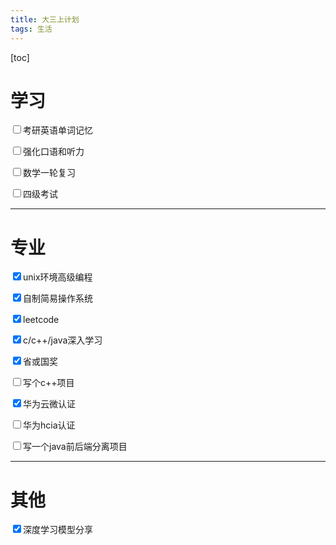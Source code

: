 ```yaml
---
title: 大三上计划
tags: 生活
---
```


[toc]

# 学习

<p><input type="checkbox" name="category"/>考研英语单词记忆</p>
<p><input type="checkbox" name="category"/>强化口语和听力</p>
<p><input type="checkbox" name="category"/>数学一轮复习</p>
<p><input type="checkbox" name="category"/>四级考试</p>

---

# 专业

<p><input type="checkbox" name="category" checked="checked"/>unix环境高级编程</p>
<p><input type="checkbox" name="category" checked="checked"/>自制简易操作系统</p>
<p><input type="checkbox" name="category" checked="checked"/>leetcode</p>
<p><input type="checkbox" name="category" checked="checked"/>c/c++/java深入学习</p>
<p><input type="checkbox" name="category " checked="checked"/>省或国奖</p>
<p><input type="checkbox" name="category"/>写个c++项目</p>
<p><input type="checkbox" name="category"  checked="checked"/>华为云微认证</p>
<p><input type="checkbox" name="category"  />华为hcia认证</p>
<p><input type="checkbox" name="category"/>写一个java前后端分离项目</p>

----

# 其他

<p><input type="checkbox" name="category" checked="checked"/>深度学习模型分享</p>

